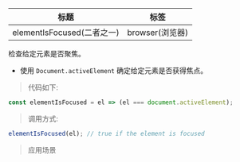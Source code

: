 |  标题   | 标签  |
|  ----  | ----  |
| elementIsFocused(二者之一) | browser(浏览器) |

检查给定元素是否聚焦。

* 使用 `Document.activeElement` 确定给定元素是否获得焦点。

> 代码如下:

```js
const elementIsFocused = el => (el === document.activeElement);
```

> 调用方式:

```js
elementIsFocused(el); // true if the element is focused
```

> 应用场景